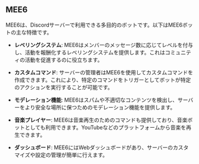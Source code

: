 ## MEE6

MEE6は、Discordサーバーで利用できる多目的のボットです。以下はMEE6ボットの主な特徴です。

- **レベリングシステム**: MEE6はメンバーのメッセージ数に応じてレベルを付与し、活動を報酬化するレベリングシステムを提供します。これはコミュニティの活動を促進するのに役立ちます。

- **カスタムコマンド**: サーバーの管理者はMEE6を使用してカスタムコマンドを作成できます。これにより、特定のコマンドをトリガーとしてボットが特定のアクションを実行することが可能です。

- **モデレーション機能**: MEE6はスパムや不適切なコンテンツを検出し、サーバーをより安全な場所に保つためのモデレーション機能を提供します。

- **音楽プレイヤー**: MEE6は音楽再生のためのコマンドも提供しており、音楽ボットとしても利用できます。YouTubeなどのプラットフォームから音楽を再生できます。

- **ダッシュボード**: MEE6にはWebダッシュボードがあり、サーバーのカスタマイズや設定の管理が簡単に行えます。
